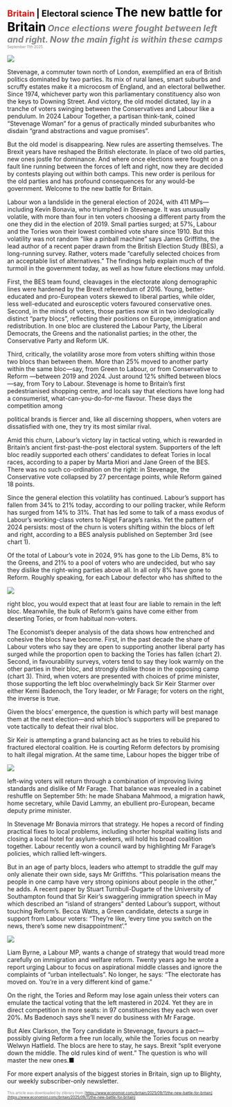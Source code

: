 <span style="color:#E3120B; font-size:14.9pt; font-weight:bold;">Britain</span> <span style="color:#000000; font-size:14.9pt; font-weight:bold;">| Electoral science</span>
<span style="color:#000000; font-size:21.0pt; font-weight:bold;">The new battle for Britain</span>
<span style="color:#808080; font-size:14.9pt; font-weight:bold; font-style:italic;">Once elections were fought between left and right. Now the main fight is within these camps</span>
<span style="color:#808080; font-size:6.2pt;">September 11th 2025</span>

![](../images/043_The_new_battle_for_Britain/p0172_img01.jpeg)

Stevenage, a commuter town north of London, exemplified an era of British politics dominated by two parties. Its mix of rural lanes, smart suburbs and scruffy estates make it a microcosm of England, and an electoral bellwether. Since 1974, whichever party won this parliamentary constituency also won the keys to Downing Street. And victory, the old model dictated, lay in a tranche of voters swinging between the Conservatives and Labour like a pendulum. In 2024 Labour Together, a partisan think-tank, coined “Stevenage Woman” for a genus of practically minded suburbanites who disdain “grand abstractions and vague promises”.

But the old model is disappearing. New rules are asserting themselves. The Brexit years have reshaped the British electorate. In place of two old parties, new ones jostle for dominance. And where once elections were fought on a fault line running between the forces of left and right, now they are decided by contests playing out within both camps. This new order is perilous for the old parties and has profound consequences for any would-be government. Welcome to the new battle for Britain.

Labour won a landslide in the general election of 2024, with 411 MPs— including Kevin Bonavia, who triumphed in Stevenage. It was unusually volatile, with more than four in ten voters choosing a different party from the one they did in the election of 2019. Small parties surged; at 57%, Labour and the Tories won their lowest combined vote share since 1910. But this volatility was not random “like a pinball machine” says James Griffiths, the lead author of a recent paper drawn from the British Election Study (BES), a long-running survey. Rather, voters made ”carefully selected choices from an acceptable list of alternatives.” The findings help explain much of the turmoil in the government today, as well as how future elections may unfold.

First, the BES team found, cleavages in the electorate along demographic lines were hardened by the Brexit referendum of 2016. Young, better- educated and pro-European voters skewed to liberal parties, while older, less well-educated and eurosceptic voters favoured conservative ones. Second, in the minds of voters, those parties now sit in two ideologically distinct “party blocs”, reflecting their positions on Europe, immigration and redistribution. In one bloc are clustered the Labour Party, the Liberal Democrats, the Greens and the nationalist parties; in the other, the Conservative Party and Reform UK.

Third, critically, the volatility arose more from voters shifting within those two blocs than between them. More than 25% moved to another party within the same bloc—say, from Green to Labour, or from Conservative to Reform —between 2019 and 2024. Just around 12% shifted between blocs—say, from Tory to Labour. Stevenage is home to Britain’s first pedestrianised shopping centre, and locals say that elections have long had a consumerist, what-can-you-do-for-me flavour. These days the competition among

political brands is fiercer and, like all discerning shoppers, when voters are dissatisfied with one, they try its most similar rival.

Amid this churn, Labour’s victory lay in tactical voting, which is rewarded in Britain’s ancient first-past-the-post electoral system. Supporters of the left bloc readily supported each others’ candidates to defeat Tories in local races, according to a paper by Marta Miori and Jane Green of the BES. There was no such co-ordination on the right: in Stevenage, the Conservative vote collapsed by 27 percentage points, while Reform gained 18 points.

Since the general election this volatility has continued. Labour’s support has fallen from 34% to 21% today, according to our polling tracker, while Reform has surged from 14% to 31%. That has led some to talk of a mass exodus of Labour’s working-class voters to Nigel Farage’s ranks. Yet the pattern of 2024 persists: most of the churn is voters shifting within the blocs of left and right, according to a BES analysis published on September 3rd (see chart 1).

Of the total of Labour’s vote in 2024, 9% has gone to the Lib Dems, 8% to the Greens, and 21% to a pool of voters who are undecided, but who say they dislike the right-wing parties above all. In all only 8% have gone to Reform. Roughly speaking, for each Labour defector who has shifted to the

![](../images/043_The_new_battle_for_Britain/p0174_img01.jpeg)

right bloc, you would expect that at least four are liable to remain in the left bloc. Meanwhile, the bulk of Reform’s gains have come either from deserting Tories, or from habitual non-voters.

The Economist’s deeper analysis of the data shows how entrenched and cohesive the blocs have become. First, in the past decade the share of Labour voters who say they are open to supporting another liberal party has surged while the proportion open to backing the Tories has fallen (chart 2). Second, in favourability surveys, voters tend to say they look warmly on the other parties in their bloc, and strongly dislike those in the opposing camp (chart 3). Third, when voters are presented with choices of prime minister, those supporting the left bloc overwhelmingly back Sir Keir Starmer over either Kemi Badenoch, the Tory leader, or Mr Farage; for voters on the right, the inverse is true.

Given the blocs’ emergence, the question is which party will best manage them at the next election—and which bloc’s supporters will be prepared to vote tactically to defeat their rival bloc.

Sir Keir is attempting a grand balancing act as he tries to rebuild his fractured electoral coalition. He is courting Reform defectors by promising to halt illegal migration. At the same time, Labour hopes the bigger tribe of

![](../images/043_The_new_battle_for_Britain/p0175_img01.jpeg)

left-wing voters will return through a combination of improving living standards and dislike of Mr Farage. That balance was revealed in a cabinet reshuffle on September 5th: he made Shabana Mahmood, a migration hawk, home secretary, while David Lammy, an ebullient pro-European, became deputy prime minister.

In Stevenage Mr Bonavia mirrors that strategy. He hopes a record of finding practical fixes to local problems, including shorter hospital waiting lists and closing a local hotel for asylum-seekers, will hold his broad coalition together. Labour recently won a council ward by highlighting Mr Farage’s policies, which rallied left-wingers.

But in an age of party blocs, leaders who attempt to straddle the gulf may only alienate their own side, says Mr Griffiths. “This polarisation means the people in one camp have very strong opinions about people in the other,” he adds. A recent paper by Stuart Turnbull-Dugarte of the University of Southampton found that Sir Keir’s swaggering immigration speech in May which described an “island of strangers” dented Labour’s support, without touching Reform’s. Becca Watts, a Green candidate, detects a surge in support from Labour voters: “They’re like, ‘every time you switch on the news, there’s some new disappointment’.”

![](../images/043_The_new_battle_for_Britain/p0176_img01.jpeg)

Liam Byrne, a Labour MP, wants a change of strategy that would tread more carefully on immigration and welfare reform. Twenty years ago he wrote a report urging Labour to focus on aspirational middle classes and ignore the complaints of “urban intellectuals”. No longer, he says: “The electorate has moved on. You’re in a very different kind of game.”

On the right, the Tories and Reform may lose again unless their voters can emulate the tactical voting that the left mastered in 2024. Yet they are in direct competition in more seats: in 97 constituencies they each won over 20%. Ms Badenoch says she’ll never do business with Mr Farage.

But Alex Clarkson, the Tory candidate in Stevenage, favours a pact— possibly giving Reform a free run locally, while the Tories focus on nearby Welwyn Hatfield. The blocs are here to stay, he says. Brexit “split everyone down the middle. The old rules kind of went.” The question is who will master the new ones.■

For more expert analysis of the biggest stories in Britain, sign up to Blighty, our weekly subscriber-only newsletter.

<span style="color:#808080; font-size:6.2pt;">This article was downloaded by zlibrary from [https://www.economist.com//britain/2025/09/11/the-new-battle-for-britain](https://www.economist.com//britain/2025/09/11/the-new-battle-for-britain)</span>